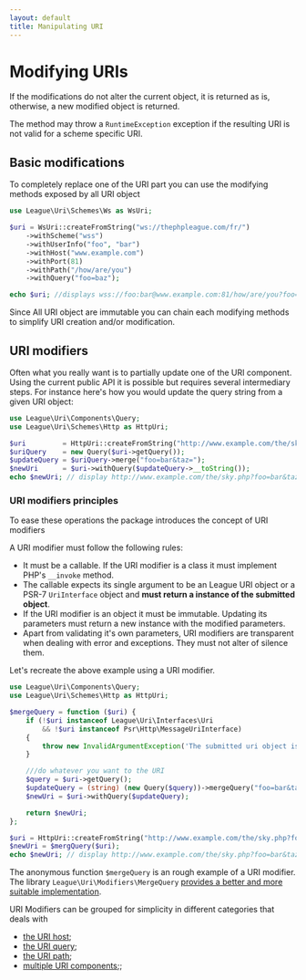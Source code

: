 ```yaml
---
layout: default
title: Manipulating URI
---
```


# Modifying URIs

<p class="message-notice">If the modifications do not alter the current object, it is returned as is, otherwise, a new modified object is returned.</p>

<p class="message-warning">The method may throw a <code>RuntimeException</code> exception if the resulting URI is not valid for a scheme specific URI.</p>

## Basic modifications

To completely replace one of the URI part you can use the modifying methods exposed by all URI object

~~~php
use League\Uri\Schemes\Ws as WsUri;

$uri = WsUri::createFromString("ws://thephpleague.com/fr/")
    ->withScheme("wss")
    ->withUserInfo("foo", "bar")
    ->withHost("www.example.com")
    ->withPort(81)
    ->withPath("/how/are/you")
    ->withQuery("foo=baz");

echo $uri; //displays wss://foo:bar@www.example.com:81/how/are/you?foo=baz
~~~

Since All URI object are immutable you can chain each modifying methods to simplify URI creation and/or modification.

## URI modifiers

Often what you really want is to partially update one of the URI component. Using the current public API it is possible but requires several intermediary steps. For instance here's how you would update the query string from a given URI object:

~~~php
use League\Uri\Components\Query;
use League\Uri\Schemes\Http as HttpUri;

$uri         = HttpUri::createFromString("http://www.example.com/the/sky.php?foo=toto#~typo");
$uriQuery    = new Query($uri->getQuery());
$updateQuery = $uriQuery->merge("foo=bar&taz=");
$newUri      = $uri->withQuery($updateQuery->__toString());
echo $newUri; // display http://www.example.com/the/sky.php?foo=bar&taz#~typo
~~~

### URI modifiers principles

To ease these operations the package introduces the concept of URI modifiers

A URI modifier must follow the following rules:

- It must be a callable. If the URI modifier is a class it must implement PHP's `__invoke` method.
- The callable expects its single argument to be an League URI object or a PSR-7 `UriInterface` object and **must return a instance of the submitted object**.
- If the URI modifier is an object it must be immutable. Updating its parameters must return a new instance with the modified parameters.
- Apart from validating it's own parameters, URI modifiers are transparent when dealing with error and exceptions. They must not alter of silence them.

Let's recreate the above example using a URI modifier.

~~~php
use League\Uri\Components\Query;
use League\Uri\Schemes\Http as HttpUri;

$mergeQuery = function ($uri) {
	if (!$uri instanceof League\Uri\Interfaces\Uri 
		&& !$uri instanceof Psr\Http\MessageUriInterface) 
	{
		throw new InvalidArgumentException('The submitted uri object is invalid');
	}

	///do whatever you want to the URI
	$query = $uri->getQuery();
	$updateQuery = (string) (new Query($query))->mergeQuery("foo=bar&taz=");
	$newUri = $uri->withQuery($updateQuery);

	return $newUri;
};

$uri = HttpUri::createFromString("http://www.example.com/the/sky.php?foo=toto#~typo");
$newUri = $mergQuery($uri);
echo $newUri; // display http://www.example.com/the/sky.php?foo=bar&taz#~typo
~~~

The anonymous function `$mergeQuery` is an rough example of a URI modifier. The library `League\Uri\Modifiers\MergeQuery` [provides a better and more suitable implementation](/4.0/uri/manipulation/query/#merging-query-string).

URI Modifiers can be grouped for simplicity in different categories that deals with

- [the URI host](/4.0/uri/manipulation/host/);
- [the URI query](/4.0/uri/manipulation/query/);
- [the URI path](/4.0/uri/manipulation/path/);
- [multiple URI components](/4.0/uri/manipulation/generic/);;
